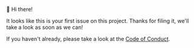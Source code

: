 👋 Hi there!

It looks like this is your first issue on this project. Thanks for filing it, we'll take a look as soon as we can!

If you haven't already, please take a look at the [Code of Conduct](https://github.com/jakehamilton/littlethings/blob/master/CODE-OF-CONDUCT.md).
